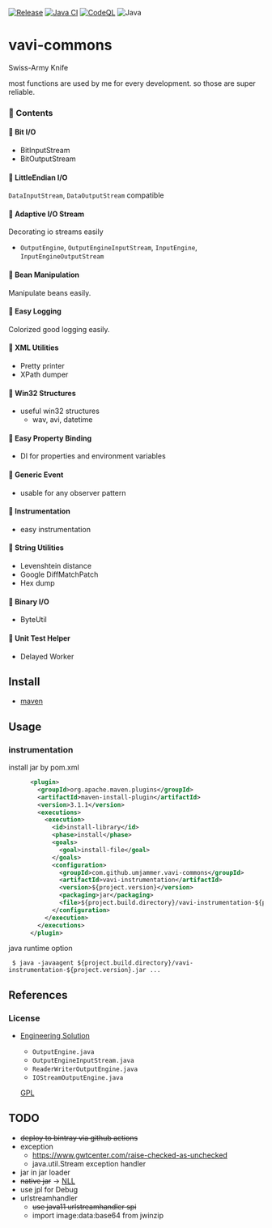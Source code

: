 [![Release](https://jitpack.io/v/umjammer/vavi-commons.svg)](https://jitpack.io/#umjammer/vavi-commons)
[![Java CI](https://github.com/umjammer/vavi-commons/actions/workflows/maven.yml/badge.svg)](https://github.com/umjammer/vavi-commons/actions/workflows/maven.yml)
[![CodeQL](https://github.com/umjammer/vavi-commons/actions/workflows/codeql-analysis.yml/badge.svg)](https://github.com/umjammer/vavi-commons/actions/workflows/codeql-analysis.yml)
![Java](https://img.shields.io/badge/Java-17-b07219)

# vavi-commons

Swiss-Army Knife

most functions are used by me for every development. so those are super reliable.

### 🧰 Contents

#### 🔧 Bit I/O

  * BitInputStream
  * BitOutputStream

#### 🔧 LittleEndian I/O

  `DataInputStream`, `DataOutputStream` compatible

#### 🔧 Adaptive I/O Stream

  Decorating io streams easily

  * `OutputEngine`, `OutputEngineInputStream`, `InputEngine`, `InputEngineOutputStream`

#### 🔧 Bean Manipulation

  Manipulate beans easily.

#### 🔧 Easy Logging

  Colorized good logging easily.

#### 🔧 XML Utilities

  * Pretty printer
  * XPath dumper

#### 🔧 Win32 Structures

  * useful win32 structures
    * wav, avi, datetime

#### 🔧 Easy Property Binding

  * DI for properties and environment variables

#### 🔧 Generic Event

  * usable for any observer pattern

#### 🔧 Instrumentation

  * easy instrumentation 

#### 🔧 String Utilities

  * Levenshtein distance
  * Google DiffMatchPatch
  * Hex dump

#### 🔧 Binary I/O

  * ByteUtil

#### 🔧 Unit Test Helper

  * Delayed Worker

## Install

* [maven](https://jitpack.io/#umjammer/vavi-commons)

## Usage

### instrumentation

install jar by pom.xml

```xml
      <plugin>
        <groupId>org.apache.maven.plugins</groupId>
        <artifactId>maven-install-plugin</artifactId>
        <version>3.1.1</version>
        <executions>
          <execution>
            <id>install-library</id>
            <phase>install</phase>
            <goals>
              <goal>install-file</goal>
            </goals>
            <configuration>
              <groupId>com.github.umjammer.vavi-commons</groupId>
              <artifactId>vavi-instrumentation</artifactId>
              <version>${project.version}</version>
              <packaging>jar</packaging>
              <file>${project.build.directory}/vavi-instrumentation-${project.version}.jar</file>
            </configuration>
          </execution>
        </executions>
      </plugin>
```

java runtime option

```shell
 $ java -javaagent ${project.build.directory}/vavi-instrumentation-${project.version}.jar ...
```

## References

### License

 * [Engineering Solution](https://web.archive.org/web/20190518145758/https://www.ibm.com/developerworks/jp/java/library/j-io1/index.html)

   * `OutputEngine.java`
   * `OutputEngineInputStream.java`
   * `ReaderWriterOutputEngine.java`
   * `IOStreamOutputEngine.java`

   [GPL](http://www.gnu.org/licenses/gpl.html)

## TODO

 * ~~deploy to bintray via github actions~~
 * exception
   * https://www.gwtcenter.com/raise-checked-as-unchecked
   * java.util.Stream exception handler
 * jar in jar loader
 * ~~native jar~~ -> [NLL](https://github.com/scijava/native-lib-loader)
 * use jpl for Debug
 * urlstreamhandler
   * ~~use java11 urlstreamhandler spi~~
   * import image:data:base64 from jwinzip 